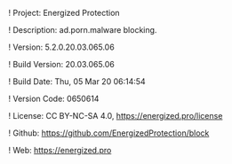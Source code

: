 ! Project: Energized Protection

! Description: ad.porn.malware blocking.

! Version: 5.2.0.20.03.065.06

! Build Version: 20.03.065.06

! Build Date: Thu, 05 Mar 20 06:14:54

! Version Code: 0650614

! License: CC BY-NC-SA 4.0, https://energized.pro/license

! Github: https://github.com/EnergizedProtection/block

! Web: https://energized.pro
